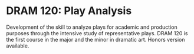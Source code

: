 # DRAM 120: Play Analysis

Development of the skill to analyze plays for academic and production purposes through the intensive study of representative plays. DRAM 120 is the first course in the major and the minor in dramatic art. Honors version available.